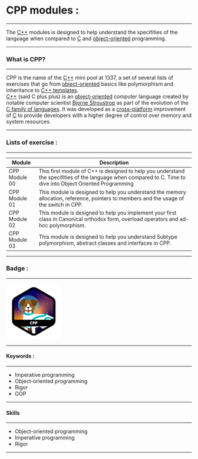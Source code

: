 # CPP modules :

---

The [C++](https://en.wikipedia.org/wiki/C%2B%2B) modules is designed to help understand the specifities of the language when compared to [C](https://en.wikipedia.org/wiki/C_(programming_language)) and [object-oriented](https://www.w3schools.com/cpp/cpp_oop.asp) programming.

---

### What is CPP?

---

CPP is the name of the [C++](https://en.wikipedia.org/wiki/C%2B%2B) mini pool at 1337, a set of several lists of exercises that go from [object-oriented](https://www.w3schools.com/cpp/cpp_oop.asp) basics like polymorphism and inheritance to [C++ templates](https://en.wikipedia.org/wiki/C%2B%2B).
<br/>
[C++](https://en.wikipedia.org/wiki/C%2B%2B) (said C plus plus) is an [object-oriented](object-oriented) computer language created by notable computer scientist [Bjorne Stroustrop](https://en.wikipedia.org/wiki/Bjarne_Stroustrup) as part of the evolution of the [C family of languages](https://en.wikipedia.org/wiki/List_of_C-family_programming_languages). It was developed as a [cross-platform](https://en.wikipedia.org/wiki/Cross-platform_software) improvement of [C](https://en.wikipedia.org/wiki/C_(programming_language)) to provide developers with a higher degree of control over memory and system resources.

---

### Lists of exercise :

---

| Module | Description |
|--- |--- |
|CPP Module 00 | This first module of C++ is designed to help you understand the specifities of the language when compared to C. Time to dive into Object Oriented Programming |
|CPP Module 01 | This module is designed to help you understand the memory allocation, reference, pointers to members and the usage of the switch in CPP.|
|CPP Module 02 | This module is designed to help you implement your first class in Canonical orthodox form, overload operators and ad-hoc polymorphism.|
|CPP Module 03 | This module is designed to help you understand Subtype polymorphism, abstract classes and interfaces in CPP.|

---

### Badge :

---

<img src="./images/cppn.png" width="150" height="150"/>

---

#### Keywords :

---

- Imperative programming
- Object-oriented programming
- Rigor
- OOP

---

#### Skills

---

- Object-oriented programming
- Imperative programming
- Rigor

---
